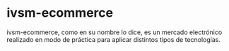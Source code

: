 # ivsm-ecommerce 

ivsm-ecommerce, como en su nombre lo dice, es un mercado electrónico realizado en modo de práctica para aplicar distintos tipos de tecnologías. 


